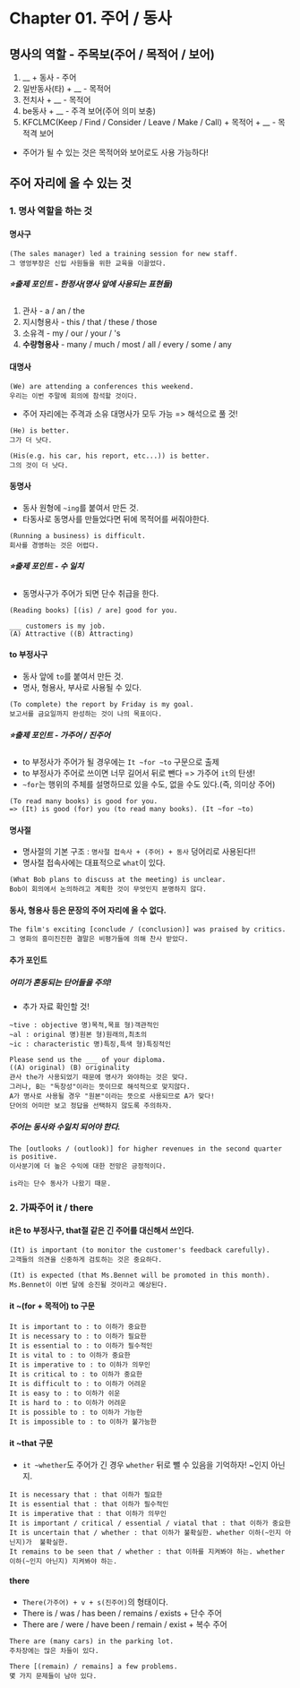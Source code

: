 # Chapter 01. 주어 / 동사

## 명사의 역할 - 주목보(주어 / 목적어 / 보어)
1. __ + 동사 - 주어
2. 일반동사(타) + __ - 목적어
3. 전치사 + __ - 목적어
4. be동사 + __ - 주격 보어(주어 의미 보충)
5. KFCLMC(Keep / Find / Consider / Leave / Make / Call) + 목적어 + __ - 목적격 보어

- 주어가 될 수 있는 것은 목적어와 보어로도 사용 가능하다!
## 주어 자리에 올 수 있는 것
### 1. 명사 역할을 하는 것
#### 명사구
```
(The sales manager) led a training session for new staff.
그 영엉부장은 신입 사원들을 위한 교육을 이끌었다.
```
##### ⭐️출제 포인트 - 한정사(명사 앞에 사용되는 표현들)
1. 관사 - a / an / the
2. 지시형용사 - this / that / these / those
3. 소유격 - my / our / your / 's
4. **수량형용사** - many / much / most / all / every / some / any
#### 대명사
```
(We) are attending a conferences this weekend.
우리는 이번 주말에 회의에 참석할 것이다.
```
- 주어 자리에는 주격과 소유 대명사가 모두 가능 => 해석으로 풀 것!
```
(He) is better.
그가 더 낫다.

(His(e.g. his car, his report, etc...)) is better.
그의 것이 더 낫다.
```
#### 동명사
- 동사 원형에 `~ing`를 붙여서 만든 것.
- 타동사로 동명사를 만들었다면 뒤에 목적어를 써줘야한다.
```
(Running a business) is difficult.
회사를 경영하는 것은 어렵다.
```
##### ⭐️출제 포인트 - 수 일치
- 동명사구가 주어가 되면 단수 취급을 한다.
```
(Reading books) [(is) / are] good for you.

___ customers is my job.
(A) Attractive ((B) Attracting)
```
#### to 부정사구
- 동사 앞에 `to`를 붙여서 만든 것.
- 명사, 형용사, 부사로 사용될 수 있다.
```
(To complete) the report by Friday is my goal.
보고서를 금요일까지 완성하는 것이 나의 목표이다.
```
##### ⭐️출제 포인트 - 가주어 / 진주어
- to 부정사가 주어가 될 경우에는 `It ~for ~to` 구문으로 출제
- to 부정사가 주어로 쓰이면 너무 길어서 뒤로 뺀다 => 가주어 `it`의 탄생!
- `~for`는 행위의 주체를 설명하므로 있을 수도, 없을 수도 있다.(즉, 의미상 주어)
```
(To read many books) is good for you.
=> (It) is good (for) you (to read many books). (It ~for ~to)
```
#### 명사절
- 명사절의 기본 구조 : `명사절 접속사 + (주어) + 동사` 덩어리로 사용된다!!
- 명사절 접속사에는 대표적으로 `what`이 있다.
```
(What Bob plans to discuss at the meeting) is unclear.
Bob이 회의에서 논의하려고 계획한 것이 무엇인지 분명하지 않다.
```
#### 동사, 형용사 등은 문장의 주어 자리에 올 수 없다.
```
The film's exciting [conclude / (conclusion)] was praised by critics.
그 영화의 흥미진진한 결말은 비평가들에 의해 찬사 받았다.
```
#### 추가 포인트
##### 어미가 혼동되는 단어들을 주의!
- 추가 자료 확인할 것!
```
~tive : objective 명)목적,목표 형)객관적인
~al : original 명)원본 형)원래의,최초의
~ic : characteristic 명)특징,특색 형)특징적인

Please send us the ___ of your diploma.
((A) original) (B) originality
관사 the가 사용되었기 때문에 명사가 와야하는 것은 맞다.
그러나, B는 "독창성"이라는 뜻이므로 해석적으로 맞지않다.
A가 명사로 사용될 경우 "원본"이라는 뜻으로 사용되므로 A가 맞다!
단어의 어미만 보고 정답을 선택하지 않도록 주의하자.
```
##### 주어는 동사와 수일치 되어야 한다.
```
The [outlooks / (outlook)] for higher revenues in the second quarter is positive.
이사분기에 더 높은 수익에 대한 전망은 긍정적이다.

is라는 단수 동사가 나왔기 때문.
```
### 2. 가짜주어 it / there
#### it은 to 부정사구, that절 같은 긴 주어를 대신해서 쓰인다.
```
(It) is important (to monitor the customer's feedback carefully).
고객들의 의견을 신중하게 검토하는 것은 중요하다.

(It) is expected (that Ms.Bennet will be promoted in this month).
Ms.Bennet이 이번 달에 승진될 것이라고 예상된다.
```

#### it ~(for + 목적어) to 구문
```
It is important to : to 이하가 중요한
It is necessary to : to 이하가 필요한
It is essential to : to 이하가 필수적인
It is vital to : to 이하가 중요한
It is imperative to : to 이하가 의무인
It is critical to : to 이하가 중요한
It is difficult to : to 이하가 어려운
It is easy to : to 이하가 쉬운
It is hard to : to 이하가 어려운
It is possible to : to 이하가 가능한
It is impossible to : to 이하가 불가능한
```
#### it ~that 구문
- `it ~whether`도 주어가 긴 경우 `whether` 뒤로 뺄 수 있음을 기억하자! ~인지 아닌지.
```
It is necessary that : that 이하가 필요한
It is essential that : that 이하가 필수적인
It is imperative that : that 이하가 의무인
It is important / critical / essential / viatal that : that 이하가 중요한
It is uncertain that / whether : that 이하가 불확실한. whether 이하(~인지 아닌지)가  불확실한.
It remains to be seen that / whether : that 이하를 지켜봐야 하는. whether 이하(~인지 아닌지) 지켜봐야 하는.
```
#### there
- `There(가주어) + v + s(진주어)`의 형태이다.
- There is / was / has been / remains / exists + 단수 주어
- There are / were / have been / remain / exist + 복수 주어
```
There are (many cars) in the parking lot.
주차장에는 많은 차들이 있다.

There [(remain) / remains] a few problems.
몇 가지 문제들이 남아 있다.
```